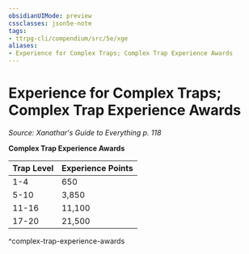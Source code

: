 ```yaml
---
obsidianUIMode: preview
cssclasses: json5e-note
tags:
- ttrpg-cli/compendium/src/5e/xge
aliases:
- Experience for Complex Traps; Complex Trap Experience Awards
---
```

# Experience for Complex Traps; Complex Trap Experience Awards
*Source: Xanathar's Guide to Everything p. 118* 

**Complex Trap Experience Awards**

| Trap Level | Experience Points |
|------------|-------------------|
| 1-4 | 650 |
| 5-10 | 3,850 |
| 11-16 | 11,100 |
| 17-20 | 21,500 |
^complex-trap-experience-awards